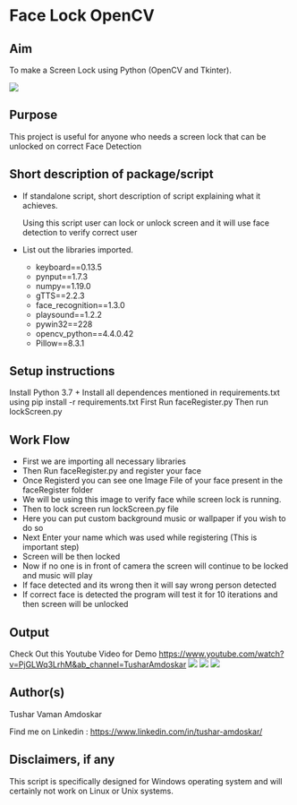 # Face Lock OpenCV

## Aim 

To make a Screen Lock using Python (OpenCV and Tkinter).

![](https://github.com/TusharAMD/Awesome_Python_Scripts/blob/issue254/GUIScripts/Face_Lock_OpenCV/Images/ImagesForReadme/Head.png)


## Purpose

This project is useful for anyone who needs a screen lock that can be unlocked on correct Face Detection

## Short description of package/script

- If standalone script, short description of script explaining what it achieves.
  
  Using this script user can lock or unlock screen and it will use face detection to verify correct user

- List out the libraries imported.
    - keyboard==0.13.5
    - pynput==1.7.3
    - numpy==1.19.0
    - gTTS==2.2.3
    - face_recognition==1.3.0
    - playsound==1.2.2
    - pywin32==228
    - opencv_python==4.4.0.42
    - Pillow==8.3.1


## Setup instructions

Install Python 3.7 +
Install all dependences mentioned in requirements.txt using pip install -r requirements.txt
First Run faceRegister.py
Then run lockScreen.py


## Work Flow

- First we are importing all necessary libraries
- Then Run faceRegister.py and register your face
- Once Registerd you can see one Image File of your face present in the faceRegister folder
- We will be using this image to verify face while screen lock is running.
- Then to lock screen run lockScreen.py file
- Here you can put custom background music or wallpaper if you wish to do so
- Next Enter your name which was used while registering (This is important step)
- Screen will be then locked
- Now if no one is in front of camera the screen will continue to be locked and music will play
- If face detected and its wrong then it will say wrong person detected
- If correct face is detected the program will test it for 10 iterations and then screen will be unlocked

## Output

Check Out this Youtube Video for Demo https://www.youtube.com/watch?v=PjGLWq3LrhM&ab_channel=TusharAmdoskar
![](https://github.com/TusharAMD/Awesome_Python_Scripts/blob/issue254/GUIScripts/Face_Lock_OpenCV/Images/ImagesForReadme/Img1.png)
![](https://github.com/TusharAMD/Awesome_Python_Scripts/blob/issue254/GUIScripts/Face_Lock_OpenCV/Images/ImagesForReadme/Img2.png)
![](https://github.com/TusharAMD/Awesome_Python_Scripts/blob/issue254/GUIScripts/Face_Lock_OpenCV/Images/ImagesForReadme/Img3.png)

## Author(s)

Tushar Vaman Amdoskar

Find me on Linkedin : https://www.linkedin.com/in/tushar-amdoskar/

## Disclaimers, if any

This script is specifically designed for Windows operating system and will certainly not work on Linux or Unix systems. 

